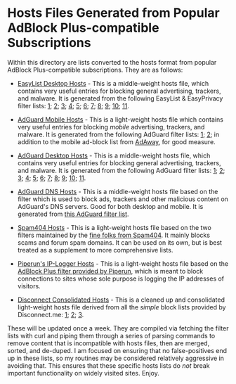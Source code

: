# Hosts Files Generated from Popular AdBlock Plus-compatible Subscriptions
Within this directory are lists converted to the hosts format from popular AdBlock Plus-compatible subscriptions. They are as follows:

- [EasyList Desktop Hosts](https://raw.githubusercontent.com/bongochong/CombinedPrivacyBlockLists/master/ABP2Hosts/easylist_desktop-hosts.txt) - This is a middle-weight hosts file, which contains very useful entries for blocking general advertising, trackers, and malware. It is generated from the following EasyList & EasyPrivacy filter lists: [1](https://github.com/easylist/easylist/blob/master/easylist/easylist_adservers.txt); [2](https://github.com/easylist/easylist/blob/master/easylist/easylist_thirdparty.txt); [3](https://github.com/easylist/easylist/blob/master/easyprivacy/easyprivacy_trackingservers.txt); [4](https://github.com/easylist/easylist/blob/master/easyprivacy/easyprivacy_thirdparty.txt); [5](https://github.com/easylist/easylist/blob/master/easyprivacy/easyprivacy_trackingservers_international.txt); [6](https://github.com/easylist/easylist/blob/master/easyprivacy/easyprivacy_thirdparty_international.txt); [7](https://easylist-downloads.adblockplus.org/advblock.txt); [8](https://easylist-downloads.adblockplus.org/easylistchina.txt); [9](https://easylist-downloads.adblockplus.org/indianlist.txt); [10](https://easylist.to/easylistgermany/easylistgermany.txt); [11](https://filters.adavoid.org/ultimate-security-filter.txt).

- [AdGuard Mobile Hosts](https://raw.githubusercontent.com/bongochong/CombinedPrivacyBlockLists/master/ABP2Hosts/adguard_mobile-hosts.txt) - This is a light-weight hosts file which contains very useful entries for blocking *mobile* advertising, trackers, and malware. It is generated from the following AdGuard filter lists: [1](https://github.com/AdguardTeam/AdguardFilters/blob/master/MobileFilter/sections/adservers.txt); [2](https://github.com/AdguardTeam/AdguardFilters/blob/master/SpywareFilter/sections/mobile.txt); in addition to the mobile ad-block list from [AdAway](https://adaway.org/hosts.txt), for good measure.

- [AdGuard Desktop Hosts](https://raw.githubusercontent.com/bongochong/CombinedPrivacyBlockLists/master/ABP2Hosts/adguard_desktop-hosts.txt) - This is a middle-weight hosts file, which contains very useful entries for blocking general advertising, trackers, and malware. It is generated from the following AdGuard filter lists: [1](https://github.com/AdguardTeam/AdguardFilters/blob/master/EnglishFilter/sections/adservers.txt); [2](https://github.com/AdguardTeam/AdguardFilters/blob/master/EnglishFilter/sections/adservers_firstparty.txt); [3](https://github.com/AdguardTeam/AdguardFilters/blob/master/SpywareFilter/sections/tracking_servers.txt); [4](https://github.com/AdguardTeam/AdguardFilters/blob/master/EnglishFilter/sections/cryptominers.txt); [5](https://raw.githubusercontent.com/AdguardTeam/AdguardFilters/master/SpywareFilter/sections/tracking_servers_firstparty.txt); [6](https://raw.githubusercontent.com/AdguardTeam/AdguardFilters/master/EnglishFilter/sections/foreign.txt); [7](https://raw.githubusercontent.com/AdguardTeam/AdguardFilters/master/RussianFilter/sections/adservers.txt); [8](https://raw.githubusercontent.com/AdguardTeam/AdguardFilters/master/RussianFilter/sections/adservers_firstparty.txt); [9](https://raw.githubusercontent.com/AdguardTeam/AdguardFilters/master/TurkishFilter/sections/adservers.txt); [10](https://raw.githubusercontent.com/AdguardTeam/AdguardFilters/master/TurkishFilter/sections/adservers_firstparty.txt); [11](https://raw.githubusercontent.com/AdguardTeam/AdguardFilters/master/ChineseFilter/sections/adservers.txt).

- [AdGuard DNS Hosts](https://raw.githubusercontent.com/bongochong/CombinedPrivacyBlockLists/master/ABP2Hosts/adguard_dns-hosts.txt) - This is a middle-weight hosts file based on the filter which is used to block ads, trackers and other malicious content on AdGuard's DNS servers. Good for both desktop and mobile. It is generated from [this AdGuard filter list](https://adguardteam.github.io/AdGuardSDNSFilter/Filters/filter.txt).

- [Spam404 Hosts](https://raw.githubusercontent.com/bongochong/CombinedPrivacyBlockLists/master/ABP2Hosts/spam_404-hosts.txt) - This is a light-weight hosts file based on the two filters maintained by the [fine folks from Spam404](https://github.com/Spam404/lists). It mainly blocks scams and forum spam domains. It can be used on its own, but is best treated as a supplement to more comprehensive lists.

- [Piperun's IP-Logger Hosts](https://raw.githubusercontent.com/bongochong/CombinedPrivacyBlockLists/master/ABP2Hosts/piperun-hosts.txt) - This is a light-weight hosts file based on the [AdBlock Plus filter provided by Piperun](https://github.com/piperun/iploggerfilter/blob/master/filterlist), which is meant to block connections to sites whose sole purpose is logging the IP addresses of visitors.

- [Disconnect Consolidated Hosts](https://raw.githubusercontent.com/bongochong/CombinedPrivacyBlockLists/master/ABP2Hosts/disconnect_consolidated.txt) - This is a cleaned up and consolidated light-weight hosts file derived from all the *simple* block lists provided by Disconnect.me: [1](https://s3.amazonaws.com/lists.disconnect.me/simple_ad.txt); [2](https://s3.amazonaws.com/lists.disconnect.me/simple_tracking.txt); [3](https://s3.amazonaws.com/lists.disconnect.me/simple_malvertising.txt).  

These will be updated once a week. They are compiled via fetching the filter lists with curl and piping them through a series of parsing commands to remove content that is incompatible with hosts files, then are merged, sorted, and de-duped. I am focused on ensuring that no false-positives end up in these lists, so my routines may be considered relatively aggressive in avoiding that. This ensures that these specific hosts lists do *not* break important functionality on widely visited sites. Enjoy.
